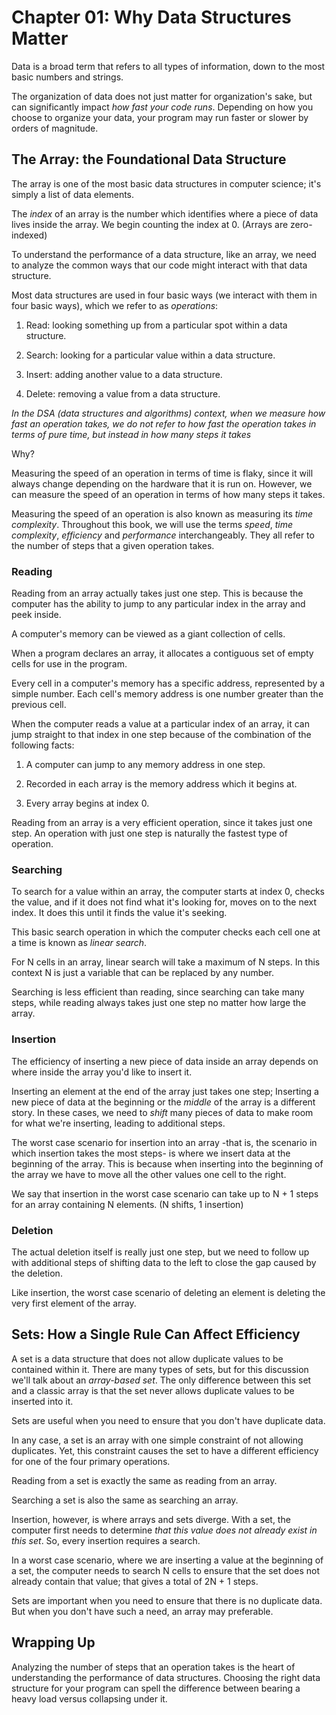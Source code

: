 # Chapter 01: Why Data Structures Matter

Data is a broad term that refers to all types of information, down to the most basic numbers and strings.

The organization of data does not just matter for organization's sake, but can significantly impact _how fast your code runs_. Depending on how you choose to organize your data, your program may run faster or slower by orders of magnitude.

## The Array: the Foundational Data Structure

The array is one of the most basic data structures in computer science; it's simply a list of data elements.

The _index_ of an array is the number which identifies where a piece of data lives inside the array. We begin counting the index at 0. (Arrays are zero-indexed)

To understand the performance of a data structure, like an array, we need to analyze the common ways that our code might interact with that data structure.

Most data structures are used in four basic ways (we interact with them in four basic ways), which we refer to as _operations_:

1. Read: looking something up from a particular spot within a data structure.

2. Search: looking for a particular value within a data structure.

3. Insert: adding another value to a data structure.

4. Delete: removing a value from a data structure.

_In the DSA (data structures and algorithms) context, when we measure how fast an operation takes, we do not refer to how fast the operation takes in terms of pure time, but instead in how many steps it takes_

Why?

Measuring the speed of an operation in terms of time is flaky, since it will always change depending on the hardware that it is run on. However, we can measure the speed of an operation in terms of how many steps it takes.

Measuring the speed of an operation is also known as measuring its _time complexity_. Throughout this book, we will use the terms _speed_, _time complexity_, _efficiency_ and _performance_ interchangeably. They all refer to the number of steps that a given operation takes.

### Reading

Reading from an array actually takes just one step. This is because the computer has the ability to jump to any particular index in the array and peek inside.

A computer's memory can be viewed as a giant collection of cells. 

When a program declares an array, it allocates a contiguous set of empty cells for use in the program.

Every cell in a computer's memory has a specific address, represented by a simple number. Each cell's memory address is one number greater than the previous cell.

When the computer reads a value at a particular index of an array, it can jump straight to that index in one step because of the combination of the following facts:

1. A computer can jump to any memory address in one step.

2. Recorded in each array is the memory address which it begins at.

3. Every array begins at index 0.

Reading from an array is a very efficient operation, since it takes just one step. An operation with just one step is naturally the fastest type of operation.

### Searching 

To search for a value within an array, the computer starts at index 0, checks the value, and if it does not find what it's looking for, moves on to the next index. It does this until it finds the value it's seeking.

This basic search operation in which the computer checks each cell one at a time is known as _linear search_.

For N cells in an array, linear search will take a maximum of N steps. In this context N is just a variable that can be replaced by any number.

Searching is less efficient than reading, since searching can take many steps, while reading always takes just one step no matter how large the array.

### Insertion

The efficiency of inserting a new piece of data inside an array depends on where inside the array you'd like to insert it. 

Inserting an element at the end of the array just takes one step; Inserting a new piece of data at the beginning or the _middle_ of the array is a different story. In these cases, we need to _shift_ many pieces of data to make room for what we're inserting, leading to additional steps.

The worst case scenario for insertion into an array -that is, the scenario in which insertion takes the most steps- is where we insert data at the beginning of the array. This is because when inserting into the beginning of the array we have to move all the other values one cell to the right.

We say that insertion in the worst case scenario can take up to N + 1 steps for an array containing N elements. (N shifts, 1 insertion)

### Deletion

The actual deletion itself is really just one step, but we need to follow up with additional steps of shifting data to the left to close the gap caused by the deletion.

Like insertion, the worst case scenario of deleting an element is deleting the very first element of the array.


## Sets: How a Single Rule Can Affect Efficiency

A set is a data structure that does not allow duplicate values to be contained within it. There are many types of sets, but for this discussion we'll talk about an _array-based set_. The only difference between this set and a classic array is that the set never allows duplicate values to be inserted into it. 

Sets are useful when you need to ensure that you don't have duplicate data.

In any case, a set is an array with one simple constraint of not allowing duplicates. Yet, this constraint causes the set to have a different efficiency for one of the four primary operations.

Reading from a set is exactly the same as reading from an array.

Searching a set is also the same as searching an array.

Insertion, however, is where arrays and sets diverge. With a set, the computer first needs to determine _that this value does not already exist in this set_. So, every insertion requires a search.

In a worst case scenario, where we are inserting a value at the beginning of a set, the computer needs to search N cells to ensure that the set does not already contain that value; that gives a total of 2N + 1 steps.

Sets are important when you need to ensure that there is no duplicate data. But when you don't have such a need, an array may preferable.

## Wrapping Up

Analyzing the number of steps that an operation takes is the heart of understanding the performance of data structures. Choosing the right data structure for your program can spell the difference between bearing a heavy load versus collapsing under it. 

